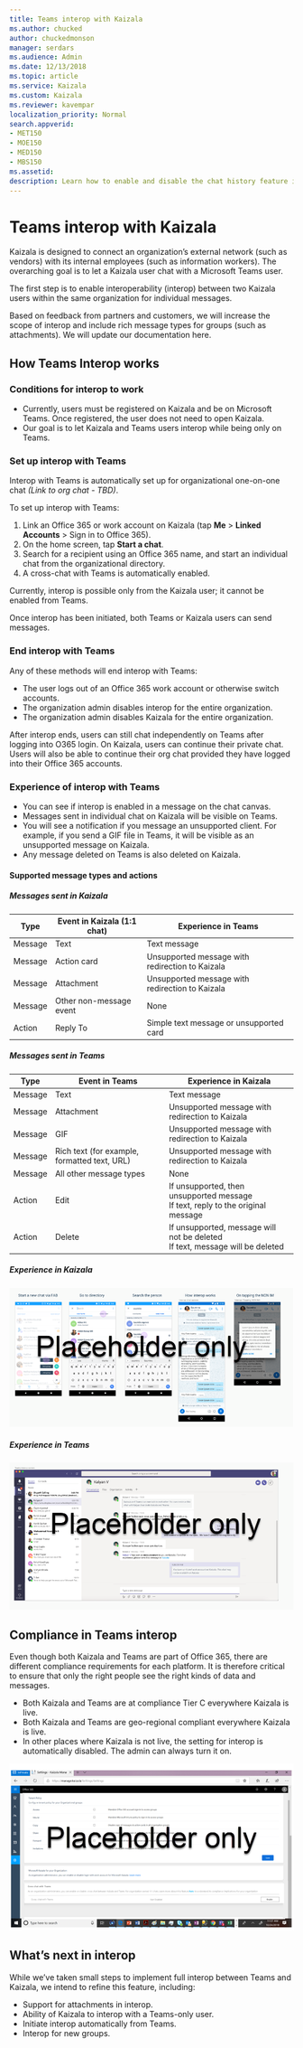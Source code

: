 ```yaml
---
title: Teams interop with Kaizala
ms.author: chucked
author: chuckedmonson
manager: serdars
ms.audience: Admin
ms.date: 12/13/2018
ms.topic: article
ms.service: Kaizala
ms.custom: Kaizala
ms.reviewer: kavempar
localization_priority: Normal
search.appverid:
- MET150
- MOE150
- MED150
- MBS150
ms.assetid: 
description: Learn how to enable and disable the chat history feature in Kaizala.
---
```


# Teams interop with Kaizala

Kaizala is designed to connect an organization’s external network (such as vendors) with its internal employees (such as information workers). The overarching goal is to let a Kaizala user chat with a Microsoft Teams user.

The first step is to enable interoperability (interop) between two Kaizala users within the same organization for individual messages.

Based on feedback from partners and customers, we will increase the scope of interop and include rich message types for groups (such as attachments). We will update our documentation here.

## How Teams Interop works

### Conditions for interop to work 

- Currently, users must be registered on Kaizala and be on Microsoft Teams. Once registered, the user does not need to open Kaizala.
- Our goal is to let Kaizala and Teams users interop while being only on Teams.

### Set up interop with Teams   

Interop with Teams is automatically set up for organizational one-on-one chat *(Link to org chat - TBD)*.

To set up interop with Teams:

1. Link an Office 365 or work account on Kaizala (tap **Me** > **Linked Accounts** > Sign in to Office 365).
2. On the home screen, tap **Start a chat**.
3. Search for a recipient using an Office 365 name, and start an individual chat from the organizational directory.
4. A cross-chat with Teams is automatically enabled.

Currently, interop is possible only from the Kaizala user; it cannot be enabled from Teams.

Once interop has been initiated, both Teams or Kaizala users can send messages.

### End interop with Teams

Any of these methods will end interop with Teams:

- The user logs out of an Office 365 work account or otherwise switch accounts.
- The organization admin disables interop for the entire organization.
- The organization admin disables Kaizala for the entire organization.

After interop ends, users can still chat independently on Teams after logging into O365 login. On Kaizala, users can continue their private chat. Users will also be able to continue their org chat provided they have logged into their Office 365 accounts.

### Experience of interop with Teams 

- You can see if interop is enabled in a message on the chat canvas.
- Messages sent in individual chat on Kaizala will be visible on Teams.
- You will see a notification if you message an unsupported client. For example, if you send a GIF file in Teams, it will be visible as an unsupported message on Kaizala.
- Any message deleted on Teams is also deleted on Kaizala.

#### Supported message types and actions

##### Messages sent in Kaizala

|Type        |Event in Kaizala (1:1 chat) |Experience in Teams  |
|------------|---------|---------|
|Message     |Text     |Text message        |
|Message     |Action card        |Unsupported message with redirection to Kaizala |
|Message     |Attachment         |Unsupported message with redirection to Kaizala  |
|Message     |Other non-message event         |None         |
|Action      |Reply To         |Simple text message or unsupported card |

##### Messages sent in Teams

|Type        |Event in Teams |Experience in Kaizala  |
|------------|---------|---------|
|Message     |Text     |Text message        |
|Message     |Attachment        |Unsupported message with redirection to Kaizala |
|Message     |GIF         |Unsupported message with redirection to Kaizala  |
|Message     |Rich text (for example, formatted text, URL)         |Unsupported message with redirection to Kaizala |
|Message     |All other message types         |None         |
|Action      |Edit         |If unsupported, then unsupported message <br> If text, reply to the original message |
|Action      |Delete         |If unsupported, message will not be deleted <br> If text, message will be deleted |

##### Experience in Kaizala

![Screenshots of Teams interop experience in Kaizala](media/interop-experience-kaizala.png)

##### Experience in Teams

![Screenshot of Kaizala interop experience in Teams](media/interop-experience-teams.png)

## Compliance in Teams interop

Even though both Kaizala and Teams are part of Office 365, there are different compliance requirements for each platform. It is therefore critical to ensure that only the right people see the right kinds of data and messages.

- Both Kaizala and Teams are at compliance Tier C everywhere Kaizala is live.
- Both Kaizala and Teams are geo-regional compliant everywhere Kaizala is live.
- In other places where Kaizala is not live, the setting for interop is automatically disabled. The admin can always turn it on.

![Screenshot of interop settings page in Kaizala management portal](media/interop-settings-teams.png)

## What’s next in interop

While we’ve taken small steps to implement full interop between Teams and Kaizala, we intend to refine this feature, including:

- Support for attachments in interop.
- Ability of Kaizala to interop with a Teams-only user.
- Initiate interop automatically from Teams.
- Interop for new groups.

